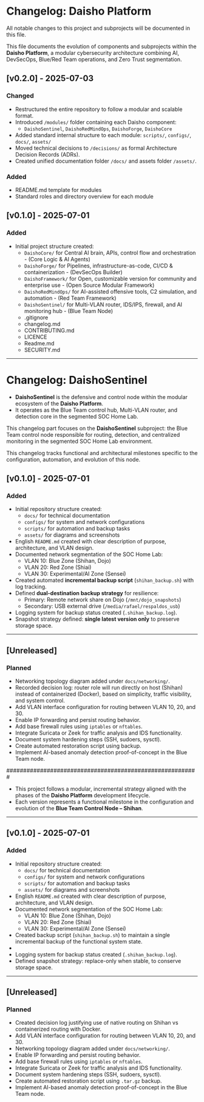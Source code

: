 # Changelog: Daisho Platform

All notable changes to this project and subprojects will be documented in this file.

This file documents the evolution of components and subprojects within the **Daisho Platform**, a modular cybersecurity architecture combining AI, DevSecOps, Blue/Red Team operations, and Zero Trust segmentation.

## [v0.2.0] - 2025-07-03

### Changed
- Restructured the entire repository to follow a modular and scalable format.
- Introduced `/modules/` folder containing each Daisho component:
  - `DaishoSentinel`, `DaishoRedMindOps`, `DaishoForge`, `DaishoCore`
- Added standard internal structure to each module: `scripts/`, `configs/`, `docs/`, `assets/`
- Moved technical decisions to `/decisions/` as formal Architecture Decision Records (ADRs).
- Created unified documentation folder `/docs/` and assets folder `/assets/`.

### Added
- README.md template for modules
- Standard roles and directory overview for each module

## [v0.1.0] - 2025-07-01

### Added
- Initial project structure created:
  - `DaishoCore/` for Central AI brain, APIs, control flow and orchestration - (Core Logic & AI Agents)
  - `DaishoForge/` for Pipelines, infrastructure-as-code, CI/CD & containerization - (DevSecOps Builder)
  - `DaishoFramework/` for Open, customizable version for community and enterprise use - (Open Source Modular Framework)
  - `DaishoRedMindOps/` for AI-assisted offensive tools, C2 simulation, and automation - (Red Team Framework)
  - `DaishoSentinel/` for Multi-VLAN router, IDS/IPS, firewall, and AI monitoring hub - (Blue Team Node)
  - .gitignore
  - changelog.md
  - CONTRIBUTING.md
  - LICENCE
  - Readme.md
  - SECURITY.md

---

# Changelog: DaishoSentinel

* **DaishoSentinel** is the defensive and control node within the modular ecosystem of the **Daisho Platform**. 
* It operates as the Blue Team control hub, Multi-VLAN router, and detection core in the segmented SOC Home Lab.

This changelog part focuses on the **DaishoSentinel** subproject: the Blue Team control node responsible for routing, detection, and centralized monitoring in the segmented SOC Home Lab environment.

This changelog tracks functional and architectural milestones specific to the configuration, automation, and evolution of this node.

## [v0.1.0] - 2025-07-01

### Added
- Initial repository structure created:
  - `docs/` for technical documentation
  - `configs/` for system and network configurations
  - `scripts/` for automation and backup tasks
  - `assets/` for diagrams and screenshots
- English `README.md` created with clear description of purpose, architecture, and VLAN design.
- Documented network segmentation of the SOC Home Lab:
  - VLAN 10: Blue Zone (Shihan, Dojo)
  - VLAN 20: Red Zone (Shiai)
  - VLAN 30: Experimental/AI Zone (Sensei)
- Created automated **incremental backup script** (`shihan_backup.sh`) with log tracking.
- Defined **dual-destination backup strategy** for resilience:
  - Primary: Remote network share on Dojo (`/mnt/dojo_snapshots`)
  - Secondary: USB external drive (`/media/rafael/respaldos_usb`)
- Logging system for backup status created (`.shihan_backup.log`).
- Snapshot strategy defined: **single latest version only** to preserve storage space.

---

## [Unreleased]

### Planned
- Networking topology diagram added under `docs/networking/`.
- Recorded decision log: router role will run directly on host (Shihan) instead of containerized (Docker), based on simplicity, traffic visibility, and system control.
- Add VLAN interface configuration for routing between VLAN 10, 20, and 30.
- Enable IP forwarding and persist routing behavior.
- Add base firewall rules using `iptables` or `nftables`.
- Integrate Suricata or Zeek for traffic analysis and IDS functionality.
- Document system hardening steps (SSH, sudoers, sysctl).
- Create automated restoration script using backup.
- Implement AI-based anomaly detection proof-of-concept in the Blue Team node.



















#########################################################

* This project follows a modular, incremental strategy aligned with the phases of the **Daisho Platform** development lifecycle. 
* Each version represents a functional milestone in the configuration and evolution of the **Blue Team Control Node – Shihan**.

---

## [v0.1.0] - 2025-07-01

### Added
- Initial repository structure created:
  - `docs/` for technical documentation
  - `configs/` for system and network configurations
  - `scripts/` for automation and backup tasks
  - `assets/` for diagrams and screenshots
- English `README.md` created with clear description of purpose, architecture, and VLAN design.
- Documented network segmentation of the SOC Home Lab:
  - VLAN 10: Blue Zone (Shihan, Dojo)
  - VLAN 20: Red Zone (Shiai)
  - VLAN 30: Experimental/AI Zone (Sensei)
- Created backup script (`shihan_backup.sh`) to maintain a single incremental backup of the functional system state.
- 
- Logging system for backup status created (`.shihan_backup.log`).
- Defined snapshot strategy: replace-only when stable, to conserve storage space.

---

## [Unreleased]

### Planned
- Created decision log justifying use of native routing on Shihan vs containerized routing with Docker.
- Add VLAN interface configuration for routing between VLAN 10, 20, and 30.
- Networking topology diagram added under `docs/networking/`.
- Enable IP forwarding and persist routing behavior.
- Add base firewall rules using `iptables` or `nftables`.
- Integrate Suricata or Zeek for traffic analysis and IDS functionality.
- Document system hardening steps (SSH, sudoers, sysctl).
- Create automated restoration script using `.tar.gz` backup.
- Implement AI-based anomaly detection proof-of-concept in the Blue Team node.
